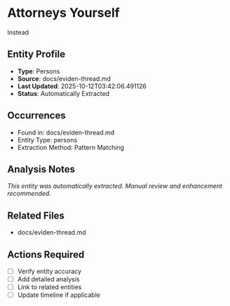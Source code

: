 # Attorneys Yourself
Instead

## Entity Profile
- **Type**: Persons
- **Source**: docs/eviden-thread.md
- **Last Updated**: 2025-10-12T03:42:06.491126
- **Status**: Automatically Extracted

## Occurrences
- Found in: docs/eviden-thread.md
- Entity Type: persons
- Extraction Method: Pattern Matching

## Analysis Notes
*This entity was automatically extracted. Manual review and enhancement recommended.*

## Related Files
- docs/eviden-thread.md

## Actions Required
- [ ] Verify entity accuracy
- [ ] Add detailed analysis
- [ ] Link to related entities
- [ ] Update timeline if applicable
